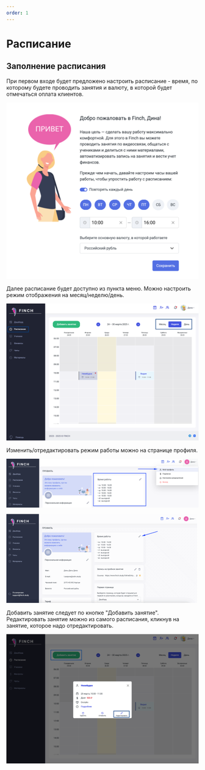 ```yaml
---
order: 1
---
```


# Расписание

## Заполнение расписания

При первом входе будет предложено настроить расписание - время, по которому будете проводить занятия и валюту, в которой будет отмечаться оплата клиентов. 

![](<../.gitbook/assets/image (58).png>)

Далее расписание будет доступно из пункта меню. Можно настроить режим отображения на месяц/неделю/день.

![](<../.gitbook/assets/image (6).png>)

Изменить/отредактировать режим работы можно на странице профиля.

![](<../.gitbook/assets/image (59).png>)



![](<../.gitbook/assets/расписание.gif>)

Добавить занятие следует по кнопке "Добавить занятие". Редактировать занятие можно из самого расписания, кликнув на занятие, которое надо отредактировать.

![](<../.gitbook/assets/image (5).png>)